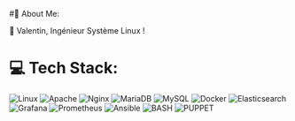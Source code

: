 #👋 About Me: <br>

🚀 Valentin, Ingénieur Système Linux !


# 💻 Tech Stack:
![Linux](https://img.shields.io/badge/linux-%25FCC624.svg?style=for-the-badge&logo=linux&logoColor=white&color=%23FCC624)
![Apache](https://img.shields.io/badge/apache-%23D42029.svg?style=for-the-badge&logo=apache&logoColor=white) ![Nginx](https://img.shields.io/badge/nginx-%23009639.svg?style=for-the-badge&logo=nginx&logoColor=white) ![MariaDB](https://img.shields.io/badge/MariaDB-003545?style=for-the-badge&logo=mariadb&logoColor=white) ![MySQL](https://img.shields.io/badge/mysql-%2300f.svg?style=for-the-badge&logo=mysql&logoColor=white) ![Docker](https://img.shields.io/badge/docker-%230db7ed.svg?style=for-the-badge&logo=docker&logoColor=white) ![Elasticsearch](https://img.shields.io/badge/elasticsearch-%25005571.svg?style=for-the-badge&logo=elasticsearch&logoColor=white&color=%23005571) ![Grafana](https://img.shields.io/badge/grafana-%25F46800.svg?style=for-the-badge&logo=grafana&logoColor=white&color=%23F46800) ![Prometheus](https://img.shields.io/badge/prometheus-%25E6522C.svg?style=for-the-badge&logo=prometheus&logoColor=white&color=%23E6522C) ![Ansible](https://img.shields.io/badge/ansible-%25EE0000.svg?style=for-the-badge&logo=ansible&logoColor=white&color=%23EE0000)
![BASH](https://img.shields.io/badge/bash-%254EAA25.svg?style=for-the-badge&logo=GNU%20Bash&logoColor=white&color=%234EAA25)
![PUPPET](https://img.shields.io/badge/puppet-%25FFAE1A.svg?style=for-the-badge&logo=puppet&logoColor=white&color=%23FFAE1A)







